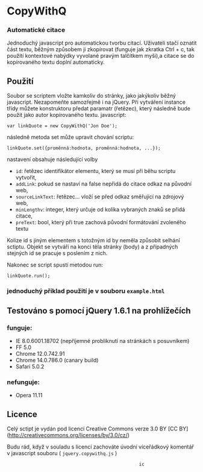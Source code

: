   CopyWithQ
=============

### Automatické citace ###

Jednoduchý javascript pro automatickou tvorbu citací. Uživateli stačí oznatit
část textu, běžným způsobem ji zkopírovat (funguje jak zkratka Ctrl + c,
tak použití kontextové nabýdky vyvolané pravým talčítkem myši),a citace se do
kopírovaného textu doplní automaticky.



Použití
-------

Soubor se scriptem vložte kamkoliv do stránky, jako jakýkoliv běžný javascript.
Nezapomeňte samozřejmě i na jQuery.
Při vytváření instance třídy můžete konstruktoru předat paramatr (řetězec),
který následně bude použit jako autor kopírovaného textu.
javascript:

	var linkQuote = new CopyWithQ('Jon Doe');

následně metoda set může upravit chování scriptu:

	linkQuote.set({proměnná:hodnota, proměnná:hodnota, ...});

nastavení obsahuje následující volby

* `id`: řetězec identifikátor elementu, který se musí při běhu scriptu vytvořit,
* `addLink`: pokud se nastaví na false nepřidá do citace odkaz na původní web,
* `sourceLinkText`: řetězec... vloží se před odkaz směřující na zdrojový web,
* `minLengthv`: integer, který určuje od kolika vybraných znaků se přidá citace,
* `preText`: bool, který při true zachová původní formátování zvoleného textu

Kolize id s jiným elementem s totožným id by neměla způsobit selhání sctiptu.
Objekt se vytváří na konci těla stránky (body) a z případných stejných id
se pracuje s poslením z nich.

Nakonec se script spustí metodou run:

	linkQuote.run();

### jednoduchý příklad použití je v souboru `example.html` ###



Testováno s pomocí jQuery 1.6.1 na prohlížečích
-----------------------------------------------

### funguje: ###
* IE 8.0.6001.18702 (nepříjemné probliknutí na stránkách s posuvníkem)
* FF 5.0
* Chrome 12.0.742.91
* Chrome 14.0.786.0 (canary build)
* Safari 5.0.2

### nefunguje: ###
* Opera 11.11



Licence
-------

Celý sctipt je vydán pod licencí Creative Commons verze 3.0 BY
[CC BY] (http://creativecommons.org/licenses/by/3.0/cz/)

Budu rád, když v souladu s licencí zachováte úvodní víceřádkový komentář
v javascript souboru ( `jquery.copywithq.js` )

                                                     ic
